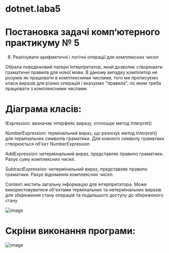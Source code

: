 # dotnet.laba5
# Постановка задачі комп‘ютерного практикуму № 5
8) Реалізувати арифметичні і логічні операції для комплексних чисел

Обрала поведінковий патерн Інтерпретатор, який дозволяє створювати граматичні правила для нової мови. В даному випадку компілятор не розуміє як працювати в комплексними числами, того ми прописуємо класи виразів для різних операцій і вказуємо "правила", по яким треба працювати з комплексними числами. 

# Діаграма класів:
IExpression: визначає інтерфейс виразу, оголошує метод Interpret()

NumberExpression: термінальний вираз, що реалізує метод Interpret() для термінальних символів граматики. Для кожного символу граматики створюється об'єкт NumberExpression

AddExpression: нетермінальний вираз, представляє правило граматики. Рахує суму комплексних чисел.

SubtractExpression: нетермінальний вираз, представляє правило граматики. Рахує віднімання комплексних чисел.

Context: містить загальну інформацію для інтерпретатора. Може використовуватися об'єктами термінальних та нетермінальних виразів для збереження стану операцій та подальшого доступу до збереженого стану

![image](https://user-images.githubusercontent.com/71703498/176563504-51bab6be-a89b-4a87-8229-01b932157f2b.png)

# Скріни виконання програми:
![image](https://user-images.githubusercontent.com/71703498/176564091-46d65d10-06c4-4457-8275-e5c6c1bbb55c.png)


